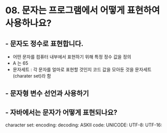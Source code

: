 # 08. 문자는 프로그램에서 어떻게 표현하여 사용하나요?

## - 문자도 정수로 표현합니다.
+ 어떤 문자를 컴퓨터 내부에서 표현하기 위해 특정 정수 값을 정의
+ A 는 65
+ 문자세트 : 각 문자를 얼마로 표현할 것인지 코드 값을 모아둔 것을 문자세트(charater set)라 함

## - 문자형 변수 선언과 사용하기



## - 자바에서는 문자가 어떻게 표현되나요?



     






character set:
encoding:
decoding:
ASKII code:
UNICODE:
UTF-8:
UTF-16: